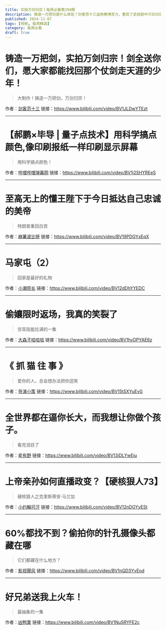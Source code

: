 ```yaml
---
title: 实拍万剑归宗丨每周必看第294期
description: 铸造一万把剑是什么体验？剑客范十三运用赛博灵力，重现了武侠剧中万剑归宗的场景！
published: 2024-11-07
tags: [视频, 每周精选]
category: 每周必看
draft: true
---
```


# 铸造一万把剑，实拍万剑归宗！剑全送你们，愿大家都能找回那个仗剑走天涯的少年！
> 大制作！铸造一万把剑，万剑归宗！

作者：[剑客范十三](https://space.bilibili.com/1455861172)
链接：https://www.bilibili.com/video/BV1JLDwYTEzt

---

# 【郝鹏×毕导 | 量子点技术】用科学搞点颜色,像印刷报纸一样印刷显示屏幕
> 用科学搞点颜色！

作者：[哔哩哔哩弹幕网](https://space.bilibili.com/8047632)
链接：https://www.bilibili.com/video/BV1j2SHYREeS

---

# 至高无上的懂王陛下于今日抵达自己忠诚的美帝
> 特朗普重回白宫

作者：[麻薯波比呀](https://space.bilibili.com/703186600)
链接：https://www.bilibili.com/video/BV19PDGYxEqX

---

# 马家屯（2）
> 回家是最好的礼物

作者：[小潮院长](https://space.bilibili.com/5970160)
链接：https://www.bilibili.com/video/BV12dDhYYEDC

---

# 偷孃限时返场，我真的笑裂了
> 空耳技能拉满的一集

作者：[大森子哈哈哈](https://space.bilibili.com/3546578497309525)
链接：https://www.bilibili.com/video/BV1hvDPYAE6z

---

# 《 抓 猫 往 事 》
> 爱你的人，总会想办法把你逗笑

作者：[导演小策](https://space.bilibili.com/81824112)
链接：https://www.bilibili.com/video/BV15tSXYuEvG

---

# 全世界都在逼你长大，而我想让你做个孩子。
> 看完泪目了

作者：[星有野](https://space.bilibili.com/627888730)
链接：https://www.bilibili.com/video/BV13iDLYwEiu

---

# 上帝亲孙如何直播政变？【硬核狠人73】
> 硬核狠人之克里斯蒂安·马兰加

作者：[小约翰可汗](https://space.bilibili.com/23947287)
链接：https://www.bilibili.com/video/BV12nDGYyESt

---

# 60%都找不到？偷拍你的针孔摄像头都藏在哪
> 它们都藏在什么地方？

作者：[影视飓风](https://space.bilibili.com/946974)
链接：https://www.bilibili.com/video/BV1nQD3YvEod

---

# 好兄弟送我上火车！
> 最抽象的一集

作者：[凶鸭栗](https://space.bilibili.com/7646527)
链接：https://www.bilibili.com/video/BV1NuSRYFE2c

